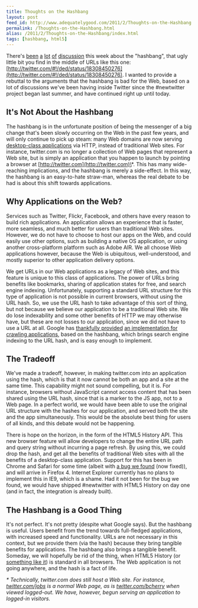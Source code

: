 ```yaml
---
title: Thoughts on the Hashbang
layout: post
feed_id: http://www.adequatelygood.com/2011/2/Thoughts-on-the-Hashbang
permalink: /Thoughts-on-the-Hashbang.html
alias: /2011/2/Thoughts-on-the-Hashbang/index.html
tags: [hashbang, html5]
---
```


There's [been][Breaking the Web with hash-bangs] [a][Going Postel] [lot][hashbanghell] [of][Tim Bray] [discussion][JsMentors Thread] this week about the "hashbang", that ugly little bit you find in the middle of URLs like this one: [http://twitter.com/#!/ded/status/18308450276](http://twitter.com/#!/ded/status/18308450276). I wanted to provide a rebuttal to the arguments that the hashbang is bad for the Web, based on a lot of discussions we've been having inside Twitter since the #newtwitter project began last summer, and have continued right up until today.

## It's Not About the Hashbang

The hashbang is in the unfortunate position of being the messenger of a big change that's been slowly occurring on the Web in the past few years, and will only continue to pick up steam: many Web domains are now serving [desktop-class applications][SPI Manifesto] via HTTP, instead of traditional Web sites.  For instance, twitter.com is no longer a collection of Web pages that represent a Web site, but is simply an application that you happen to launch by pointing a browser at [http://twitter.com](http://twitter.com)\*.  This has many wide-reaching implications, and the hashbang is merely a side-effect.  In this way, the hashbang is an easy-to-hate straw-man, whereas the real debate to be had is about this shift towards applications.

## Why Applications on the Web?

Services such as Twitter, Flickr, Facebook, and others have every reason to build rich applications.  An application allows an experience that is faster, more seamless, and much better for users than traditional Web sites.  However, we do not have to choose to host our apps on the Web, and could easily use other options, such as building a native OS application, or using another cross-platform platform such as Adobe AIR.  We all choose Web applications however, because the Web is ubiquitous, well-understood, and mostly superior to other application delivery options.

We get URLs in our Web applications as a legacy of Web sites, and this feature is unique to this class of applications.  The power of URLs bring benefits like bookmarks, sharing of application states for free, and search engine indexing.  Unfortunately, supporting a standard URL structure for this type of application is not possible in current browsers, without using the URL hash.  So, we use the URL hash to take advantage of this sort of thing, but not because we believe our application to be a traditional Web site.  We do lose indexability and some other benefits of HTTP we may otherwise have, but these are not losses to our application, since we did not have to use a URL at all.  Google has [thankfully provided][Hashbang proposal] [an implementation for crawling applications][AJAX Crawling Spec], based on the hashbang, which brings search engine indexing to the URL hash, and is easy enough to implement.

## The Tradeoff

We've made a tradeoff, however, in making twitter.com into an application using the hash, which is that it now cannot be both an app and a site at the same time.  This capability might not sound compelling, but it is.  For instance, browsers without JavaScript cannot access content that has been shared using the URL hash, since that is a marker to the JS app, not to a Web page.  In a perfect world, we would have been able to use the original URL structure with the hashes for our application, and served both the site and the app simultaneously.  This would be the absolute best thing for users of all kinds, and this debate would not be happening.

There is hope on the horizon, in the form of the HTML5 History API.  This new browser feature will allow developers to change the entire URL path and query string without incurring a page refresh.  By using this, we could drop the hash, and get all the benefits of traditional Web sites with all the benefits of a desktop-class application.  Support for this has been in Chrome and Safari for some time (albeit with [a bug we found][Webkit bug] (now fixed)), and will arrive in Firefox 4.  Internet Explorer currently has no plans to implement this in IE9, which is a shame.  Had it not been for the bug we found, we would have shipped #newtwitter with HTML5 History on day one (and in fact, the integration is already built).

## The Hashbang is a Good Thing

It's not perfect.  It's not pretty (despite what Google says).  But the hashbang is useful.  Users benefit from the trend towards full-fledged applications, with increased speed and functionality.  URLs are not necessary in this context, but we provide them (via the hash) because they bring tangible benefits for applications.  The hashbang also brings a tangible benefit.  Someday, we will hopefully be rid of the thing, when HTML5 History (or [something like it][Saner HTML5 History Management]) is standard in all browsers.  The Web application is not going anywhere, and the hash is a fact of life.

<span class="note"><em>* Technically, twitter.com does still host a Web site.  For instance, <a href="http://twitter.com/jobs">twitter.com/jobs</a> is a normal Web page, as is <a href="http://twitter.com/bcherry">twitter.com/bcherry</a> when viewed logged-out.  We have, however, begun serving an application to logged-in visitors.</em></span>


[WSJ on Gawker Outage]: http://blogs.wsj.com/digits/2011/02/07/gawker-outage-causing-twitter-stir
[JsMentors Thread]: http://groups.google.com/group/jsmentors/browse_thread/thread/e493573c4de5d5f9?hl=en_US
[AJAX Crawling Spec]: http://code.google.com/web/ajaxcrawling/docs/getting-started.html
[hashbanghell]: http://simonwillison.net/tags/hashbanghell/
[Going Postel]: http://adactio.com/journal/4346/
[Breaking the Web with hash-bangs]: http://isolani.co.uk/blog/javascript/BreakingTheWebWithHashBangs
[Tim Bray]: http://www.tbray.org/ongoing/When/201x/2011/02/09/Hash-Blecch
[Hashbang proposal]: http://googlewebmastercentral.blogspot.com/2009/10/proposal-for-making-ajax-crawlable.html
[SPI Manifesto]: http://itsnat.sourceforge.net/php/spim/spi_manifesto_en.php
[Webkit Bug]: https://bugs.webkit.org/show_bug.cgi?id=42940
[Bug Repro]: http://www.bcherry.net/playground/pushstate
[Saner HTML5 History Management]: http://www.adequatelygood.com/2010/7/Saner-HTML5-History-Management
[The Web is Dead]: http://www.wired.com/magazine/2010/08/ff_webrip/all/1

